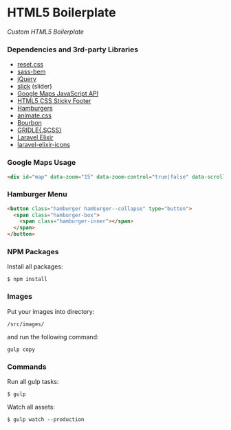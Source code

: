 # HTML5 Boilerplate
*Custom HTML5 Boilerplate*

### Dependencies and 3rd-party Libraries
* [reset.css](https://github.com/adamstac/meyer-reset)
* [sass-bem](https://github.com/zgabievi/sass-bem)
* [jQuery](http://jquery.com/)
* [slick](http://kenwheeler.github.io/slick/) (slider)
* [Google Maps JavaScript API](https://developers.google.com/maps/documentation/javascript/)
* [HTML5 CSS Sticky Footer](http://ryanfait.com/html5-sticky-footer/)
* [Hamburgers](https://github.com/jonsuh/hamburgers)
* [animate.css](https://github.com/daneden/animate.css)
* [Bourbon](http://bourbon.io/)
* [GRIDLE{.SCSS}](http://gridle.org/)
* [Laravel Elixir](https://laravel.com/docs/master/elixir)
* [laravel-elixir-icons](https://github.com/codezero-be/laravel-elixir-icons)


### Google Maps Usage
```html
<div id="map" data-zoom="15" data-zoom-control="true|false" data-scroll-wheel="true|false" data-disable-default-ui="true|false" data-lat="41.728216225923" data-lng="44.760446548462"></div>
```

### Hamburger Menu
```html
<button class="hamburger hamburger--collapse" type="button">
  <span class="hamburger-box">
    <span class="hamburger-inner"></span>
  </span>
</button>
```


### NPM Packages

Install all packages:

```
$ npm install
```


### Images
Put your images into directory:

```
/src/images/
```

and run the following command: 

```
gulp copy
```

### Commands

Run all gulp tasks:

```
$ gulp
```

Watch all assets:

```
$ gulp watch --production
```
